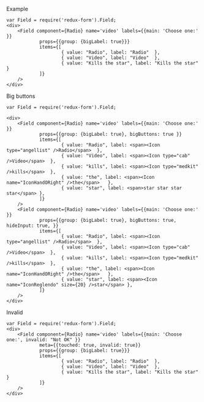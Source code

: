 Example

    var Field = require('redux-form').Field;
    <div>
        <Field component={Radio} name='video' labels={{main: 'Choose one:' }}
                props={{group: {bigLabel: true}}}
                items={[
                        { value: "Radio", label: "Radio"  },
                        { value: "Video", label: "Video"  },
                        { value: "Kills the star", label: "Kills the star"  }
                ]}
        />
    </div>

Big buttons

    var Field = require('redux-form').Field;

    <div>
        <Field component={Radio} name='video' labels={{main: 'Choose one:' }}
                props={{group: {bigLabel: true}, bigButtons: true }}
                items={[
                        { value: "Radio", label: <span><Icon type="angellist" />Radio</span>  },
                        { value: "Video", label: <span><Icon type="cab" />Video</span>  },
                        { value: "kills", label: <span><Icon type="medkit" />kills</span>  },
                        { value: "the", label: <span><Icon name="IconHandORight" />the</span>   },
                        { value: "star", label: <span>star star star star</span> },
                ]}
        />
        <Field component={Radio} name='video' labels={{main: 'Choose one:' }}
                props={{group: {bigLabel: true}, bigButtons: true, hideInput: true, }}
                items={[
                        { value: "Radio", label: <span><Icon type="angellist" />Radio</span>  },
                        { value: "Video", label: <span><Icon type="cab" />Video</span>  },
                        { value: "kills", label: <span><Icon type="medkit" />kills</span>  },
                        { value: "the", label: <span><Icon name="IconHandORight" />the</span>   },
                        { value: "star", label: <span><Icon name="IconReglendo" size={20} />star</span> },
                ]}
        />
    </div>

Invalid

    var Field = require('redux-form').Field;
    <div>
        <Field component={Radio} name='video' labels={{main: 'Choose one:', invalid: "Not OK" }}
                meta={{touched: true, invalid: true}}
                props={{group: {bigLabel: true}}}
                items={[
                        { value: "Radio", label: "Radio"  },
                        { value: "Video", label: "Video"  },
                        { value: "Kills the star", label: "Kills the star"  }
                ]}
        />
    </div>
